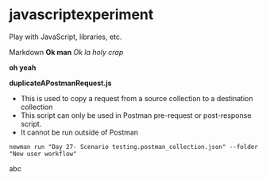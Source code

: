 # javascriptexperiment
Play with JavaScript, libraries, etc.

Markdown
**Ok man**
*Ok la*
_holy crap_


__oh yeah__  

**duplicateAPostmanRequest.js**  
- This is used to copy a request from a source collection to a destination collection
- This script can only be used in Postman pre-request or post-response script.
- It cannot be run outside of Postman

```
newman run "Day 27- Scenario testing.postman_collection.json" --folder "New user workflow"
```

abc
